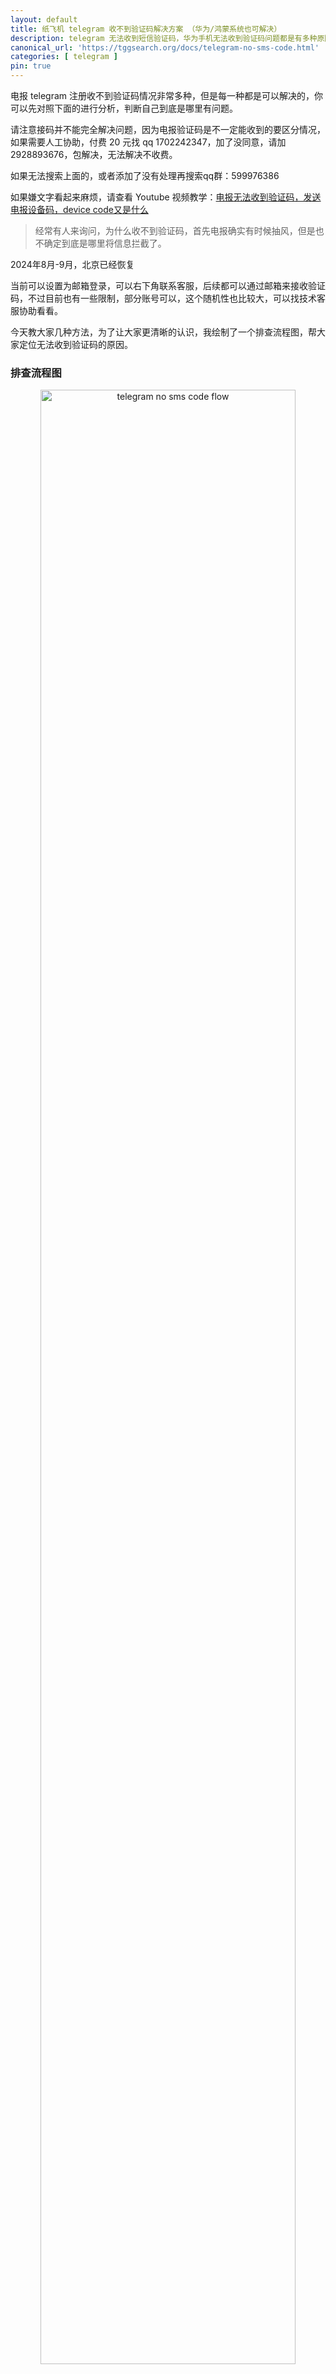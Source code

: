 ```yaml
---
layout: default
title: 纸飞机 telegram 收不到验证码解决方案 （华为/鸿蒙系统也可解决）
description: telegram 无法收到短信验证码，华为手机无法收到验证码问题都是有多种原因，这些原因都需要追个的进行排查，这里就教大家自我排查的方法，逐步让你自己定为找到无法收到验证码的原因。
canonical_url: 'https://tggsearch.org/docs/telegram-no-sms-code.html'
categories: [ telegram ]
pin: true
---
```

电报 telegram 注册收不到验证码情况非常多种，但是每一种都是可以解决的，你可以先对照下面的进行分析，判断自己到底是哪里有问题。

请注意接码并不能完全解决问题，因为电报验证码是不一定能收到的要区分情况，如果需要人工协助，付费 20 元找 qq 1702242347，加了没同意，请加 2928893676，包解决，无法解决不收费。

如果无法搜索上面的，或者添加了没有处理再搜索qq群：599976386

如果嫌文字看起来麻烦，请查看 Youtube 视频教学：[电报无法收到验证码，发送电报设备码，device code又是什么](./302.html?target=https://youtu.be/dXqiEVZBIx4 )

> 经常有人来询问，为什么收不到验证码，首先电报确实有时候抽风，但是也不确定到底是哪里将信息拦截了。

<p class="red-text-word">
2024年8月-9月，北京已经恢复
</p>

<p class="red-text-word">
当前可以设置为邮箱登录，可以右下角联系客服，后续都可以通过邮箱来接收验证码，不过目前也有一些限制，部分账号可以，这个随机性也比较大，可以找技术客服协助看看。
</p>

今天教大家几种方法，为了让大家更清晰的认识，我绘制了一个排查流程图，帮大家定位无法收到验证码的原因。
### 排查流程图
<div align=center>
    <img alt="telegram no sms code flow" src="https://cdn.jsdelivr.net/gh/tggsearch/tggsearch.github.io/assets/img/telegram-no-sms-code-flow.webp" class="page-img" width="90%" onerror="this.onerror=null;this.src='/assets/img/telegram-no-sms-code-flow.webp'" />
</div>
自己可以先按照上面流程来逐步分析，如果看不懂，请看下面文字流程。

### 确认是否有科学上网工具
首先确保你用了科学上网工具，并且是生效的，否则进去必定会提示你网络错误，一堆英文提示，你可以自己翻译一下。如果你没有科学上网工具，请按照这个文章安装科学上网环境 [VPN方法，内含苹果和安卓](./vpn.html)

如果你是谷歌搜索进来的请跳过这个问题。

### 手机是否有sim卡
手机如果没有卡，telegram是不会发送短信的，只会发送设备码，因此这里你们要先确认下是不是有sim卡，如果没有那么铁定也是不会发送短信，你也就无法收到短信了。

### 梯子 VPN 问题
近期发现多起由于梯子导致的无法收到验证码和设备码问题，因为有很多 VPN 被拿去做脚本开发，攻击电报，因此电报屏蔽了一些 VPN ，导致一些梯子 VPN 是无法调用电报的接口的，好的办法就是切换梯子，如果你用正常梯子不行，请尝试以下几个梯子，都有免费体验一天的服务。

[三毛机场，一年9块](./302.html?target=https://www.三毛机场.live/#/register?code=GvzAuYCT)

[青柠机场，首日免费](./302.html?target=https://yikeqn.xyz/#/register?code=UzQHEt2g)

[华夏联盟机场，首日免费](./302.html?target=https://wwe.trx1.cyou/index.php#/register?code=ejjCAnmQ)，7元一月的体验套餐，12-200不等的套餐。

### 确认发送的是设备码 device 还是短信 sms
telegram 收不到短信验证码，其中一个原因就是根本就没有发送短信验证码。确保你验证码验证页面没有提示，发送到设备，也就是设备码 device code，也就是包含英文单词 device 。
如果发送到设备，你可能得换个手机再试试，我试过A手机发送设备，B手机是可以发送短信的，或者重新找一个其他版本试试，这里的主要原因是上一次登录后没有主动退出导致的，或者之前被人注册过，这个问题比较难解决，一般6个月后才可行。
具体，你可以查看这篇文章[电报 telegram 发送设备码，也就是 device code？没有发送短信怎么办？](./telegram-deive-code.html)

### 是否是官网最新版本
telegram 收不到短信验证码，第二个原因就是你用的是非官方版本。是否最新电报版本，电报有些旧版本或者非官方会导致无法发送验证码，因此你要确认是不是最新版本，怎么确认呢，安卓可以用科学上网前往官网，如果不知道哪里是官网，可以前往首页查看，也有安卓版本[安卓版本以及官网首页地址](/telegram.html)，苹果直接前往appstore查看确认。
特别注意官网版本是全英文的，非官网版本，比如你下载下来就是中文的，肯定是会有问题的，现在野鸡版本都收不验证码。

### 如果发送的是设备码 device code
-如果发送的是设备验证码，英文提示发送又device字样的，要自己排查几个点，首先是不是官网版本，其次手机机型，如果是鸿蒙系统，那就是铁定不行了；具体看这篇文章[电报 telegram 发送设备码，也就是 device code？没有发送短信怎么办？](./telegram-deive-code.html)

### 华为鸿蒙系统类（特意注意）
华为个人无法自己处理，自己无法正常登陆，需要官方人协助你登陆，请直接联系右下角或者加 qq 1702242347，加了没同意，请加 2928893676。需要使用克隆方案，由于克隆设备无法发送短信，只能发送设备码，因此你必须要找人协助处理，所以让你们找我们技术客服。

### 运营商屏蔽短信
一种可能就是你的手机号运营商屏蔽了这类短信，北京已经恢复，洛阳不确定，因此这部分也是存在可能性的，你可以尝试换一个号码，比如你是电信的换一个移动的试试，如果都收不到就不是地区运营商的问题，如果一个可以一个不可以，那就是运营商的问题，你可以尝试买号，或者尝试接码注册 [接码注册教程](./receive-code.html)

### 买号是否就能解决？
这里特别注意，如果你收不到验证码，或者发送的是设备码，你要先了解原因，即使你买了号也可能发送的是设备码，当然如果排除以上问题，你还是希望能买一个电报号，不需要使用短信来验证，直接有设备码登录，我们技术团队也提供此类服务，你可以加技术人员 QQ 1702242347，加了没同意，请加 2928893676，说明要购买电报号即可。

### 其他问题
如果非以上情况，并且已经提示发送短信了，但是就是接收不到，那么有可能是电报抽风，你可以多试试；如果上面都解决不了你的问题，你得考虑用其他的工具来上电报了，比如让其他设备协助你登录，登录后你使用网页版电报；

如果还是无法解决，特别是华为/鸿蒙系统请联系技术人员，收费，白嫖勿扰 telegram 专业技术人员 qq 1702242347，加了没同意，请加 2928893676